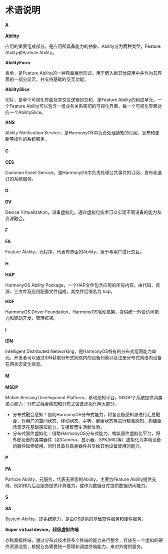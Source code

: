 # 术语说明

#### A

 

**Ability**

应用的重要组成部分，是应用所具备能力的抽象。Ability分为两种类型，Feature Ability和Particle Ability。
 

**AbilityForm**

表单，是Feature Ability的一种界面展示形式，用于嵌入到其他应用中并作为其界面的一部分显示，并支持基础的交互功能。
 

**AbilitySlice**

切片，是单个可视化界面及其交互逻辑的总和，是Feature Ability的组成单元。一个Feature Ability可以包含一组业务关系密切的可视化界面，每一个可视化界面对应一个AbilitySlice。
 

**ANS**

Ability Notification Service，是HarmonyOS中负责处理通知的订阅、发布和更新等操作的系统服务。

#### C

**CES**

Common Event Service，是HarmonyOS中负责处理公共事件的订阅、发布和退订的系统服务。

#### D

**DV**

Device Virtualization，设备虚拟化，通过虚拟化技术可以实现不同设备的能力和资源融合。

#### F

**FA**

Feature Ability，元程序，代表有界面的Ability，用于与用户进行交互。

#### H

 **HAP**

HarmonyOS Ability Package，一个HAP文件包含应用的所有内容，由代码、资源、三方库及应用配置文件组成，其文件后缀名为.hap。
 

**HDF**

HarmonyOS Driver Foundation，HarmonyOS驱动框架，提供统一外设访问能力和驱动开发、管理框架。

#### I

**IDN**

Intelligent Distributed Networking，是HarmonyOS特有的分布式组网能力单元。开发者可以通过IDN获取分布式网络内的设备列表以及注册分布式网络内设备在网状态变化信息。

#### M

**MSDP**

Mobile Sensing Development Platform，移动感知平台。MSDP子系统提供两类核心能力：分布式融合感知和分布式设备虚拟化两大部分。



- 分布式融合感知：借助HarmonyOS分布式能力，将各设备感知源进行汇总融合，对用户的空间状态、移动状态、手势、健康状态等进行精准感知，构建全场景泛在基础感知能力，支撑智慧生活新体验。
- 分布式器件虚拟化：借助HarmonyOS分布式能力，构筑器件虚拟化平台，将外部设备的各类器件（如Camera、显示器、SPK/MIC等）虚拟化为本地设备的器件延伸使用。同时具备将自身器件共享给其他设备使用的能力。



#### P

**PA**

Particle Ability，元服务，代表无界面的Ability，主要为Feature Ability提供支持，例如作为后台服务提供计算能力，或作为数据仓库提供数据访问能力。

#### S

 

**SA**

System Ability，即系统能力，是由OS提供的基础软件服务和硬件服务。
 

**Super virtual device，超级虚拟终端**

亦称超级终端，通过分布式技术将多个终端的能力进行整合，存放在一个虚拟的硬件资源池里，根据业务需要统一管理和调度终端能力，来对外提供服务。
